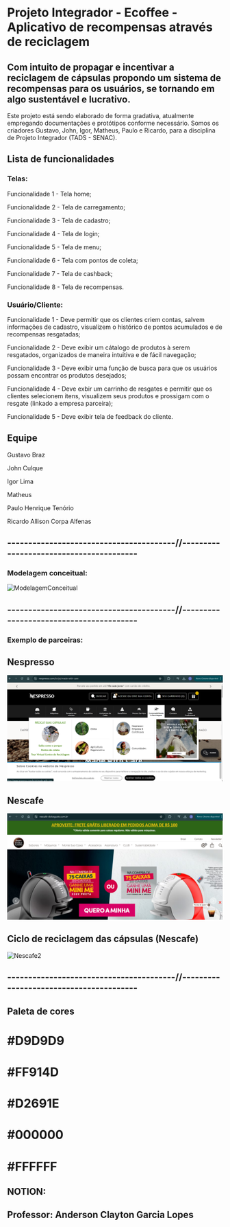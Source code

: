 # Projeto Integrador - Ecoffee - Aplicativo de recompensas através de reciclagem

## Com intuito de propagar e incentivar a reciclagem de cápsulas propondo um sistema de recompensas para os usuários, se tornando em algo sustentável e lucrativo.

Este projeto está sendo elaborado de forma gradativa, atualmente empregando documentações e protótipos conforme necessário. Somos os criadores Gustavo, John, Igor, Matheus, Paulo e Ricardo, para a disciplina de Projeto Integrador (TADS - SENAC).

## Lista de funcionalidades

### Telas:

Funcionalidade 1 - Tela home;

Funcionalidade 2 - Tela de carregamento;

Funcionalidade 3 - Tela de cadastro;

Funcionalidade 4 - Tela de login;

Funcionalidade 5 - Tela de menu;

Funcionalidade 6 - Tela com pontos de coleta;

Funcionalidade 7 - Tela de cashback;

Funcionalidade 8 - Tela de recompensas.

### Usuário/Cliente:

Funcionalidade 1 - Deve permitir que os clientes criem contas, salvem informações de cadastro, visualizem o histórico de pontos acumulados e de recompensas resgatadas;

Funcionalidade 2 - Deve exibir um cátalogo de produtos à serem resgatados, organizados de maneira intuitiva e de fácil navegação;

Funcionalidade 3 - Deve exibir uma função de busca para que os usuários possam encontrar os produtos desejados;

Funcionalidade 4 - Deve exbir um carrinho de resgates e permitir que os clientes selecionem itens, visualizem seus produtos e prossigam com o resgate (linkado a empresa parceira);

Funcionalidade 5 - Deve exibir tela de feedback do cliente.

## Equipe

Gustavo Braz

John Culque

Igor Lima

Matheus

Paulo Henrique Tenório

Ricardo Allison Corpa Alfenas


## ----------------------------------------//----------------------------------------

### Modelagem conceitual:

![ModelagemConceitual](link)

## ----------------------------------------//----------------------------------------

### Exemplo de parceiras:
## Nespresso

![Nespresso](https://github.com/RicardoCorpa/ecoffee/blob/main/nespresso.png)

## Nescafe

![Nescafe](https://github.com/RicardoCorpa/ecoffee/blob/main/nescafe.png)

## Ciclo de reciclagem das cápsulas (Nescafe)

![Nescafe2]()

## ----------------------------------------//----------------------------------------


## Paleta de cores

# #D9D9D9

# #FF914D
 
# #D2691E

# #000000

# #FFFFFF

## NOTION: 

## Professor: Anderson Clayton Garcia Lopes
